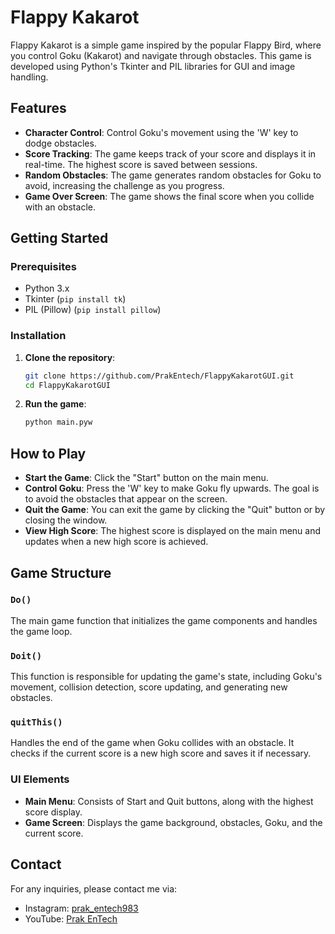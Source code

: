 # Flappy Kakarot

Flappy Kakarot is a simple game inspired by the popular Flappy Bird, where you control Goku (Kakarot) and navigate through obstacles. This game is developed using Python's Tkinter and PIL libraries for GUI and image handling.

## Features

- **Character Control**: Control Goku's movement using the 'W' key to dodge obstacles.
- **Score Tracking**: The game keeps track of your score and displays it in real-time. The highest score is saved between sessions.
- **Random Obstacles**: The game generates random obstacles for Goku to avoid, increasing the challenge as you progress.
- **Game Over Screen**: The game shows the final score when you collide with an obstacle.

## Getting Started

### Prerequisites

- Python 3.x
- Tkinter (`pip install tk`)
- PIL (Pillow) (`pip install pillow`)

### Installation

1. **Clone the repository**:

   ```bash
   git clone https://github.com/PrakEntech/FlappyKakarotGUI.git
   cd FlappyKakarotGUI
   ```
2. **Run the game**:

   ```bash
   python main.pyw
   ```

## How to Play

- **Start the Game**: Click the "Start" button on the main menu.
- **Control Goku**: Press the 'W' key to make Goku fly upwards. The goal is to avoid the obstacles that appear on the screen.
- **Quit the Game**: You can exit the game by clicking the "Quit" button or by closing the window.
- **View High Score**: The highest score is displayed on the main menu and updates when a new high score is achieved.

## Game Structure

### `Do()`

The main game function that initializes the game components and handles the game loop.

### `Doit()`

This function is responsible for updating the game's state, including Goku's movement, collision detection, score updating, and generating new obstacles.

### `quitThis()`

Handles the end of the game when Goku collides with an obstacle. It checks if the current score is a new high score and saves it if necessary.

### UI Elements

- **Main Menu**: Consists of Start and Quit buttons, along with the highest score display.
- **Game Screen**: Displays the game background, obstacles, Goku, and the current score.
  
## Contact

For any inquiries, please contact me via:

- Instagram: [prak_entech983](https://www.instagram.com/prak_entech983/)
- YouTube: [Prak EnTech](https://www.youtube.com/c/PrakEnTech)
